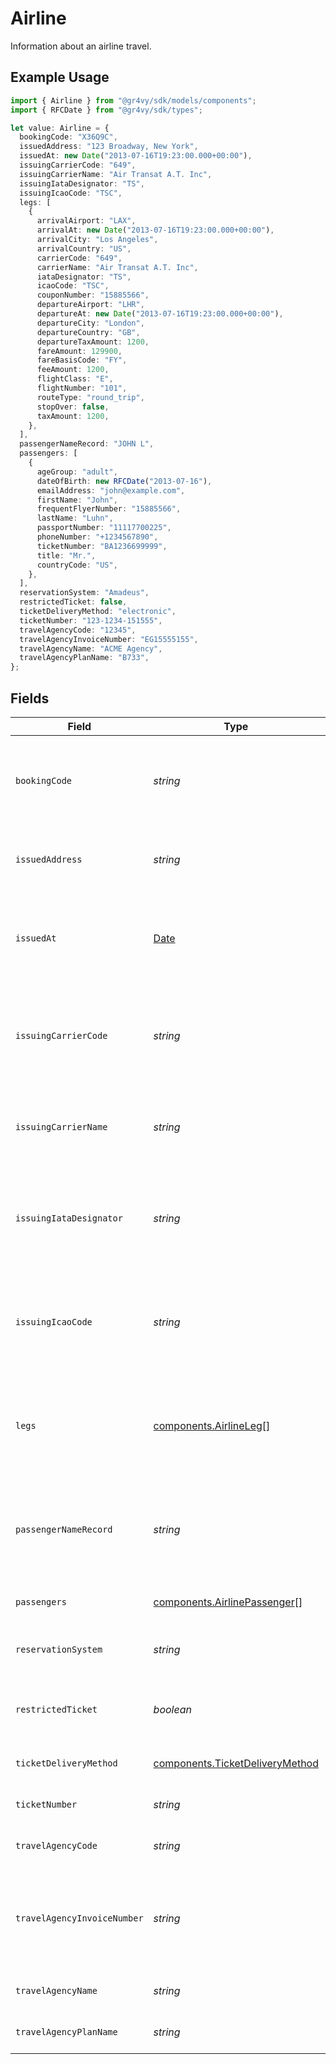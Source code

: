 # Airline

Information about an airline travel.

## Example Usage

```typescript
import { Airline } from "@gr4vy/sdk/models/components";
import { RFCDate } from "@gr4vy/sdk/types";

let value: Airline = {
  bookingCode: "X36Q9C",
  issuedAddress: "123 Broadway, New York",
  issuedAt: new Date("2013-07-16T19:23:00.000+00:00"),
  issuingCarrierCode: "649",
  issuingCarrierName: "Air Transat A.T. Inc",
  issuingIataDesignator: "TS",
  issuingIcaoCode: "TSC",
  legs: [
    {
      arrivalAirport: "LAX",
      arrivalAt: new Date("2013-07-16T19:23:00.000+00:00"),
      arrivalCity: "Los Angeles",
      arrivalCountry: "US",
      carrierCode: "649",
      carrierName: "Air Transat A.T. Inc",
      iataDesignator: "TS",
      icaoCode: "TSC",
      couponNumber: "15885566",
      departureAirport: "LHR",
      departureAt: new Date("2013-07-16T19:23:00.000+00:00"),
      departureCity: "London",
      departureCountry: "GB",
      departureTaxAmount: 1200,
      fareAmount: 129900,
      fareBasisCode: "FY",
      feeAmount: 1200,
      flightClass: "E",
      flightNumber: "101",
      routeType: "round_trip",
      stopOver: false,
      taxAmount: 1200,
    },
  ],
  passengerNameRecord: "JOHN L",
  passengers: [
    {
      ageGroup: "adult",
      dateOfBirth: new RFCDate("2013-07-16"),
      emailAddress: "john@example.com",
      firstName: "John",
      frequentFlyerNumber: "15885566",
      lastName: "Luhn",
      passportNumber: "11117700225",
      phoneNumber: "+1234567890",
      ticketNumber: "BA1236699999",
      title: "Mr.",
      countryCode: "US",
    },
  ],
  reservationSystem: "Amadeus",
  restrictedTicket: false,
  ticketDeliveryMethod: "electronic",
  ticketNumber: "123-1234-151555",
  travelAgencyCode: "12345",
  travelAgencyInvoiceNumber: "EG15555155",
  travelAgencyName: "ACME Agency",
  travelAgencyPlanName: "B733",
};
```

## Fields

| Field                                                                                         | Type                                                                                          | Required                                                                                      | Description                                                                                   | Example                                                                                       |
| --------------------------------------------------------------------------------------------- | --------------------------------------------------------------------------------------------- | --------------------------------------------------------------------------------------------- | --------------------------------------------------------------------------------------------- | --------------------------------------------------------------------------------------------- |
| `bookingCode`                                                                                 | *string*                                                                                      | :heavy_minus_sign:                                                                            | The unique identifier of the reservation in the global distribution system.                   | X36Q9C                                                                                        |
| `issuedAddress`                                                                               | *string*                                                                                      | :heavy_minus_sign:                                                                            | The address of the place/agency that issued the ticket.                                       | 123 Broadway, New York                                                                        |
| `issuedAt`                                                                                    | [Date](https://developer.mozilla.org/en-US/docs/Web/JavaScript/Reference/Global_Objects/Date) | :heavy_minus_sign:                                                                            | The date that the ticket was last issued in the airline reservation system.                   | 2013-07-16T19:23:00.000+00:00                                                                 |
| `issuingCarrierCode`                                                                          | *string*                                                                                      | :heavy_minus_sign:                                                                            | For airline aggregators, three-character IATA code of the airline issuing the ticket.         | 649                                                                                           |
| `issuingCarrierName`                                                                          | *string*                                                                                      | :heavy_minus_sign:                                                                            | For airline aggregators, name of the airline issuing the ticket.                              | Air Transat A.T. Inc                                                                          |
| `issuingIataDesignator`                                                                       | *string*                                                                                      | :heavy_minus_sign:                                                                            | For airline aggregators, two-character IATA code of the airline issuing the ticket.           | TS                                                                                            |
| `issuingIcaoCode`                                                                             | *string*                                                                                      | :heavy_minus_sign:                                                                            | For airline aggregators, three-character ICAO code of the airline issuing the ticket.         | TSC                                                                                           |
| `legs`                                                                                        | [components.AirlineLeg](../../models/components/airlineleg.md)[]                              | :heavy_minus_sign:                                                                            | An array of separate trip segments. Each leg contains detailed itinerary information.         |                                                                                               |
| `passengerNameRecord`                                                                         | *string*                                                                                      | :heavy_minus_sign:                                                                            | The Passenger Name Record (PNR) in the airline reservation system.                            | JOHN L                                                                                        |
| `passengers`                                                                                  | [components.AirlinePassenger](../../models/components/airlinepassenger.md)[]                  | :heavy_minus_sign:                                                                            | An array of the travelling passengers.                                                        |                                                                                               |
| `reservationSystem`                                                                           | *string*                                                                                      | :heavy_minus_sign:                                                                            | The name of the reservation system.                                                           | Amadeus                                                                                       |
| `restrictedTicket`                                                                            | *boolean*                                                                                     | :heavy_minus_sign:                                                                            | Indicates whether the ticket is restricted (refundable).                                      | false                                                                                         |
| `ticketDeliveryMethod`                                                                        | [components.TicketDeliveryMethod](../../models/components/ticketdeliverymethod.md)            | :heavy_minus_sign:                                                                            | The delivery method of the ticket.                                                            | electronic                                                                                    |
| `ticketNumber`                                                                                | *string*                                                                                      | :heavy_minus_sign:                                                                            | The airline's unique ticket number.                                                           | 123-1234-151555                                                                               |
| `travelAgencyCode`                                                                            | *string*                                                                                      | :heavy_minus_sign:                                                                            | The IATA travel agency code.                                                                  | 12345                                                                                         |
| `travelAgencyInvoiceNumber`                                                                   | *string*                                                                                      | :heavy_minus_sign:                                                                            | The reference number of the invoice that was issued by the travel agency.                     | EG15555155                                                                                    |
| `travelAgencyName`                                                                            | *string*                                                                                      | :heavy_minus_sign:                                                                            | The name of the travel agency.                                                                | ACME Agency                                                                                   |
| `travelAgencyPlanName`                                                                        | *string*                                                                                      | :heavy_minus_sign:                                                                            | The name of the travel agency plan.                                                           | B733                                                                                          |